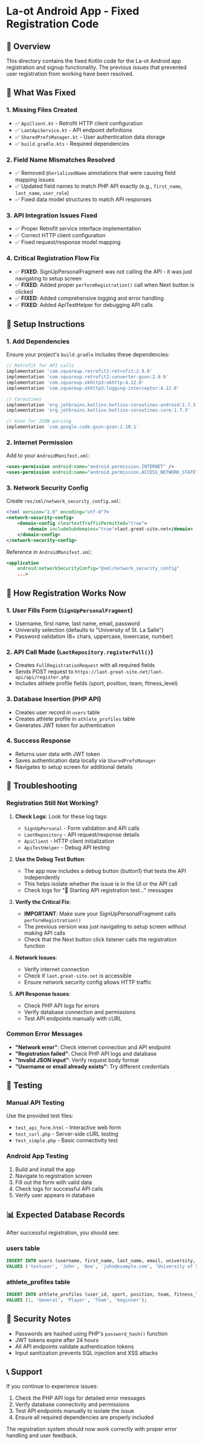 # La-ot Android App - Fixed Registration Code

## 🚀 Overview

This directory contains the fixed Kotlin code for the La-ot Android app registration and signup functionality. The previous issues that prevented user registration from working have been resolved.

## 🔧 What Was Fixed

### 1. **Missing Files Created**

- ✅ `ApiClient.kt` - Retrofit HTTP client configuration
- ✅ `LaotApiService.kt` - API endpoint definitions
- ✅ `SharedPrefsManager.kt` - User authentication data storage
- ✅ `build.gradle.kts` - Required dependencies

### 2. **Field Name Mismatches Resolved**

- ✅ Removed `@SerializedName` annotations that were causing field mapping issues
- ✅ Updated field names to match PHP API exactly (e.g., `first_name`, `last_name`, `user_role`)
- ✅ Fixed data model structures to match API responses

### 3. **API Integration Issues Fixed**

- ✅ Proper Retrofit service interface implementation
- ✅ Correct HTTP client configuration
- ✅ Fixed request/response model mapping

### 4. **Critical Registration Flow Fix**

- ✅ **FIXED**: SignUpPersonalFragment was not calling the API - it was just navigating to setup screen
- ✅ **FIXED**: Added proper `performRegistration()` call when Next button is clicked
- ✅ **FIXED**: Added comprehensive logging and error handling
- ✅ **FIXED**: Added ApiTestHelper for debugging API calls

## 📱 Setup Instructions

### 1. **Add Dependencies**

Ensure your project's `build.gradle` includes these dependencies:

```gradle
// Retrofit for API calls
implementation 'com.squareup.retrofit2:retrofit:2.9.0'
implementation 'com.squareup.retrofit2:converter-gson:2.9.0'
implementation 'com.squareup.okhttp3:okhttp:4.12.0'
implementation 'com.squareup.okhttp3:logging-interceptor:4.12.0'

// Coroutines
implementation 'org.jetbrains.kotlinx:kotlinx-coroutines-android:1.7.3'
implementation 'org.jetbrains.kotlinx:kotlinx-coroutines-core:1.7.3'

// Gson for JSON parsing
implementation 'com.google.code.gson:gson:2.10.1'
```

### 2. **Internet Permission**

Add to your `AndroidManifest.xml`:

```xml
<uses-permission android:name="android.permission.INTERNET" />
<uses-permission android:name="android.permission.ACCESS_NETWORK_STATE" />
```

### 3. **Network Security Config**

Create `res/xml/network_security_config.xml`:

```xml
<?xml version="1.0" encoding="utf-8"?>
<network-security-config>
    <domain-config cleartextTrafficPermitted="true">
        <domain includeSubdomains="true">laot.great-site.net</domain>
    </domain-config>
</network-security-config>
```

Reference in `AndroidManifest.xml`:

```xml
<application
    android:networkSecurityConfig="@xml/network_security_config"
    ...>
```

## 🎯 How Registration Works Now

### 1. **User Fills Form** (`SignUpPersonalFragment`)

- Username, first name, last name, email, password
- University selection (defaults to "University of St. La Salle")
- Password validation (8+ chars, uppercase, lowercase, number)

### 2. **API Call Made** (`LaotRepository.registerFull()`)

- Creates `FullRegistrationRequest` with all required fields
- Sends POST request to `https://laot.great-site.net/laot-api/api/register.php`
- Includes athlete profile fields (sport, position, team, fitness_level)

### 3. **Database Insertion** (PHP API)

- Creates user record in `users` table
- Creates athlete profile in `athlete_profiles` table
- Generates JWT token for authentication

### 4. **Success Response**

- Returns user data with JWT token
- Saves authentication data locally via `SharedPrefsManager`
- Navigates to setup screen for additional details

## 🐛 Troubleshooting

### **Registration Still Not Working?**

1. **Check Logs**: Look for these log tags:

   - `SignUpPersonal` - Form validation and API calls
   - `LaotRepository` - API request/response details
   - `ApiClient` - HTTP client initialization
   - `ApiTestHelper` - Debug API testing

2. **Use the Debug Test Button**:

   - The app now includes a debug button (button1) that tests the API independently
   - This helps isolate whether the issue is in the UI or the API call
   - Check logs for "🧪 Starting API registration test..." messages

3. **Verify the Critical Fix**:

   - **IMPORTANT**: Make sure your SignUpPersonalFragment calls `performRegistration()`
   - The previous version was just navigating to setup screen without making API calls
   - Check that the Next button click listener calls the registration function

4. **Network Issues**:

   - Verify internet connection
   - Check if `laot.great-site.net` is accessible
   - Ensure network security config allows HTTP traffic

5. **API Response Issues**:
   - Check PHP API logs for errors
   - Verify database connection and permissions
   - Test API endpoints manually with cURL

### **Common Error Messages**

- **"Network error"**: Check internet connection and API endpoint
- **"Registration failed"**: Check PHP API logs and database
- **"Invalid JSON input"**: Verify request body format
- **"Username or email already exists"**: Try different credentials

## 🧪 Testing

### **Manual API Testing**

Use the provided test files:

- `test_api_form.html` - Interactive web form
- `test_curl.php` - Server-side cURL testing
- `test_simple.php` - Basic connectivity test

### **Android App Testing**

1. Build and install the app
2. Navigate to registration screen
3. Fill out the form with valid data
4. Check logs for successful API calls
5. Verify user appears in database

## 📊 Expected Database Records

After successful registration, you should see:

### **users table**

```sql
INSERT INTO users (username, first_name, last_name, email, university, password, user_role)
VALUES ('testuser', 'John', 'Doe', 'john@example.com', 'University of St. La Salle', 'hashed_password', 'athlete');
```

### **athlete_profiles table**

```sql
INSERT INTO athlete_profiles (user_id, sport, position, team, fitness_level)
VALUES (1, 'General', 'Player', 'Team', 'beginner');
```

## 🔐 Security Notes

- Passwords are hashed using PHP's `password_hash()` function
- JWT tokens expire after 24 hours
- All API endpoints validate authentication tokens
- Input sanitization prevents SQL injection and XSS attacks

## 📞 Support

If you continue to experience issues:

1. Check the PHP API logs for detailed error messages
2. Verify database connectivity and permissions
3. Test API endpoints manually to isolate the issue
4. Ensure all required dependencies are properly included

The registration system should now work correctly with proper error handling and user feedback.
